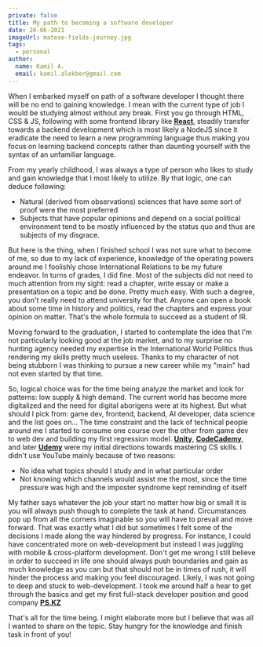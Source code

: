```yaml
---
private: false
title: My path to becoming a software developer
date: 26-06-2021
imageUrl: matese-fields-journey.jpg
tags:
  - personal
author:
  name: Kamil A.
  email: kamil.alekber@gmail.com
---
```


When I embarked myself on path of a software developer I thought there will be no end to gaining knowledge. I mean with the current type of job I would be studying almost without any break. First you go through HTML, CSS & JS, following with some frontend library like [**React**](https://reactjs.org/), steadily transfer towards a backend development which is most likely a NodeJS since it eradicate the need to learn a new programming language thus making you focus on learning backend concepts rather than daunting yourself with the syntax of an unfamiliar language.

From my yearly childhood, I was always a type of person who likes to study and gain knowledge that I most likely to utilize. By that logic, one can deduce following:

- Natural (derived from observations) sciences that have some sort of proof were the most preferred
- Subjects that have popular opinions and depend on a social political environment tend to be mostly influenced by the status quo and thus are subjects of my disgrace.

But here is the thing, when I finished school I was not sure what to become of me, so due to my lack of experience, knowledge of the operating powers around me I foolishly chose International Relations to be my future endeavor. In turns of grades, I did fine. Most of the subjects did not need to much attention from my sight: read a chapter, write essay or make a presentation on a topic and be done. Pretty much easy. With such a degree, you don't really need to attend university for that. Anyone can open a book about some time in history and politics, read the chapters and express your opinion on matter. That's the whole formula to succeed as a student of IR.

Moving forward to the graduation, I started to contemplate the idea that I'm not particularly looking good at the job market, and to my surprise no hunting agency needed my expertise in the International World Politics thus rendering my skills pretty much useless. Thanks to my character of not being stubborn I was thinking to pursue a new career while my "main" had not even started by that time.

So, logical choice was for the time being analyze the market and look for patterns: low supply & high demand. The current world has become more digitalized and the need for digital aborigens were at its highest. But what should I pick from: game dev, frontend, backend, AI developer, data science and the list goes on... The time constraint and the lack of technical people around me I started to consume one course over the other from game dev to web dev and building my first regression model. [**Unity**](https://unity.com/), [**CodeCademy**](https://www.codecademy.com/), and later [**Udemy**](https://www.udemy.com/) were my initial directions towards mastering CS skills. I didn't use YouTube mainly because of two reasons:

- No idea what topics should I study and in what particular order
- Not knowing which channels would assist me the most, since the time pressure was high and the imposter syndrome kept reminding of itself

My father says whatever the job your start no matter how big or small it is you will always push though to complete the task at hand. Circumstances pop up from all the corners imaginable so you will have to prevail and move forward. That was exactly what I did but sometimes I felt some of the decisions I made along the way hindered by progress. For instance, I could have concentrated more on web-development but instead I was juggling with mobile & cross-platform development. Don't get me wrong I still believe in order to succeed in life one should always push boundaries and gain as much knowledge as you can but that should not be in times of rush, it will hinder the process and making you feel discouraged. Likely, I was not going to deep and stuck to web-development. I took me around half a hear to get through the basics and get my first full-stack developer position and good company [**PS.KZ**](https://ps.kz)

That's all for the time being. I might elaborate more but I believe that was all I wanted to share on the topic.
Stay hungry for the knowledge and finish task in front of you!
